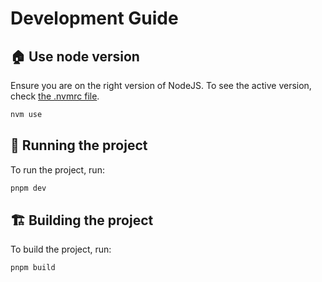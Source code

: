 # Development Guide

## 🏠 Use node version

Ensure you are on the right version of NodeJS. To see the active version, check [the .nvmrc file](../app/.nvmrc).

```sh
nvm use
```

## 🏃 Running the project

To run the project, run:

```sh
pnpm dev
```

## 🏗️ Building the project

To build the project, run:

```sh
pnpm build
```

